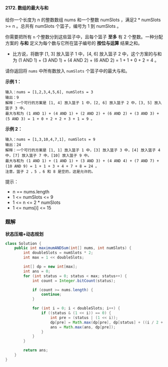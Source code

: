 #### 2172. 数组的最大与和

给你一个长度为 n 的整数数组 nums 和一个整数 numSlots ，满足2 * numSlots >= n 。总共有 numSlots 个篮子，编号为 1 到 numSlots 。

你需要把所有 `n` 个整数分到这些篮子中，且每个篮子 **至多** 有 2 个整数。一种分配方案的 **与和** 定义为每个数与它所在篮子编号的 **按位与运算** 结果之和。

* 比方说，将数字 [1, 3] 放入篮子 1 中，[4, 6] 放入篮子 2 中，这个方案的与和为 (1 AND 1) + (3 AND 1) + (4 AND 2) + (6 AND 2) = 1 + 1 + 0 + 2 = 4 。

请你返回将 `nums` 中所有数放入 `numSlots` 个篮子中的最大与和。

**示例 1：**

```shell
输入：nums = [1,2,3,4,5,6], numSlots = 3
输出：9
解释：一个可行的方案是 [1, 4] 放入篮子 1 中，[2, 6] 放入篮子 2 中，[3, 5] 放入篮子 3 中。
最大与和为 (1 AND 1) + (4 AND 1) + (2 AND 2) + (6 AND 2) + (3 AND 3) + (5 AND 3) = 1 + 0 + 2 + 2 + 3 + 1 = 9 。
```

**示例 2：**

```shell
输入：nums = [1,3,10,4,7,1], numSlots = 9
输出：24
解释：一个可行的方案是 [1, 1] 放入篮子 1 中，[3] 放入篮子 3 中，[4] 放入篮子 4 中，[7] 放入篮子 7 中，[10] 放入篮子 9 中。
最大与和为 (1 AND 1) + (1 AND 1) + (3 AND 3) + (4 AND 4) + (7 AND 7) + (10 AND 9) = 1 + 1 + 3 + 4 + 7 + 8 = 24 。
注意，篮子 2 ，5 ，6 和 8 是空的，这是允许的。
```

提示：

* n == nums.length
* 1 <= numSlots <= 9
* 1 <= n <= 2 * numSlots
* 1 <= nums[i] <= 15

### 题解

**状态压缩+动态规划**

```java
class Solution {
    public int maximumANDSum(int[] nums, int numSlots) {
        int doubleSlots = numSlots * 2;
        int max = 1 << doubleSlots;

        int[] dp = new int[max];
        int ans = 0;
        for (int status = 0; status < max; status++) {
            int count = Integer.bitCount(status);

            if (count >= nums.length) {
                continue;
            }

            for (int i = 0; i < doubleSlots; i++) {
                if ((status & (1 << i)) == 0) {
                    int pre = (status | (1 << i));
                    dp[pre] = Math.max(dp[pre], dp[status] + ((i / 2 + 1) & nums[count]));
                    ans = Math.max(ans, dp[pre]);
                }
            }
        }

        return ans;
    }
}
```

